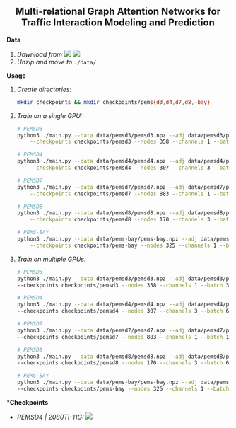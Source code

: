 <h2 align="center">Multi-relational Graph Attention Networks for Traffic Interaction Modeling and Prediction</h2>

**Data**

1. _Download from_ [<img src="https://img.shields.io/badge/Onedrive-0078D4?&style=flat-square&logo=Microsoft+OneDrive&logoColor=white"/>](https://1drv.ms/u/s!AufZP2YDvxUDlg5G8bGu7Ay7vzhX?e=U6Kmt4) [<img src="https://img.shields.io/badge/Google_Drive-4285F4?style=flat-square&logo=Google+Drive&logoColor=white"/>](https://drive.google.com/file/d/1oXSKwV71olfoeyt4dgoVXSdIN_S17hsL/view?usp=sharing)
2. _Unzip and move to_ `./data/`

**Usage**

1. _Create directories:_

    ```bash
    mkdir checkpoints && mkdir checkpoints/pems{d3,d4,d7,d8,-bay}
    ```

2. _Train on a single GPU:_

    ```bash
    # PEMSD3
    python3 ./main.py --data data/pemsd3/pemsd3.npz --adj data/pemsd3/pemsd3.csv \
        --checkpoints checkpoints/pemsd3 --nodes 358 --channels 1 --batch 32 --workers 4 --gpu 0

    # PEMSD4
    python3 ./main.py --data data/pemsd4/pemsd4.npz --adj data/pemsd4/pemsd4.csv \
        --checkpoints checkpoints/pemsd4 --nodes 307 --channels 3 --batch 64 --workers 4 --gpu 0

    # PEMSD7
    python3 ./main.py --data data/pemsd7/pemsd7.npz --adj data/pemsd7/pemsd7.csv \
        --checkpoints checkpoints/pemsd7 --nodes 883 --channels 1 --batch 16 --workers 4 --gpu 0

    # PEMSD8
    python3 ./main.py --data data/pemsd8/pemsd8.npz --adj data/pemsd8/pemsd8.csv \
        --checkpoints checkpoints/pemsd8 --nodes 170 --channels 3 --batch 64 --workers 4 --gpu 0

    # PEMS-BAY
    python3 ./main.py --data data/pems-bay/pems-bay.npz --adj data/pems-bay/pems-bay.csv \
        --checkpoints checkpoints/pems-bay --nodes 325 --channels 1 --batch 32 --workers 4 --gpu 0
    ```

3. _Train on multiple GPUs:_

    ```bash
    # PEMSD3
    python3 ./main.py --data data/pemsd3/pemsd3.npz --adj data/pemsd3/pemsd3.csv \
    --checkpoints checkpoints/pemsd3 --nodes 358 --channels 1 --batch 32 --workers 4 --gpus 0,1,2,3

    # PEMSD4
    python3 ./main.py --data data/pemsd4/pemsd4.npz --adj data/pemsd4/pemsd4.csv \
    --checkpoints checkpoints/pemsd4 --nodes 307 --channels 3 --batch 64 --workers 4 --gpus 0,1,2,3

    # PEMSD7
    python3 ./main.py --data data/pemsd7/pemsd7.npz --adj data/pemsd7/pemsd7.csv \
    --checkpoints checkpoints/pemsd7 --nodes 883 --channels 1 --batch 16 --workers 4 --gpus 0,1,2,3

    # PEMSD8
    python3 ./main.py --data data/pemsd8/pemsd8.npz --adj data/pemsd8/pemsd8.csv \
    --checkpoints checkpoints/pemsd8 --nodes 170 --channels 3 --batch 64 --workers 4 --gpus 0,1,2,3

    # PEMS-BAY
    python3 ./main.py --data data/pems-bay/pems-bay.npz --adj data/pems-bay/pems-bay.csv \
    --checkpoints checkpoints/pems-bay --nodes 325 --channels 1 --batch 32 --workers 4 --gpus 0,1,2,3
    ```

\***Checkpoints**

-   _PEMSD4 | 2080TI-11G:_ [<img src="https://img.shields.io/badge/PEMSD4-MAE=19.49_MAPE=13.67_RMSE=31.66-4285F4?style=flat-square&logo=Pytorch"/>](https://drive.google.com/file/d/1UEE1YJuA2RGhnL8R_XjBzrY03QJ6z1Vs/view?usp=sharing)
